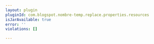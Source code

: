 ```yaml
---
layout: plugin
pluginId: com.blogspot.nombre-temp.replace.properties.resources
isJarAvailable: true
error: ''
violations: []

---
```

